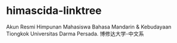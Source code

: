 # himascida-linktree
Akun Resmi Himpunan Mahasiswa Bahasa Mandarin &amp; Kebudayaan Tiongkok Universitas Darma Persada.  博修达大学-中文系⁣

